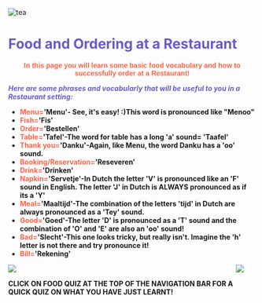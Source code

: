 
<div class="header">
  <img src="https://img.icons8.com/color/48/000000/tea--v2.png" alt="tea"/>
  <h1 style="color:SlateBlue;">Food and Ordering at a Restaurant</h1>
</div>


<p style="text-align:center;color:Tomato;font-family:Arial"><b>In this page you will learn some basic food vocabulary and how to successfully order at a Restaurant!</b></p>

<p style="color:SlateBlue;"><i><b>Here are some phrases and vocabularly that will be useful to you in a Restaurant setting:</b></i></p>

<ul>
  <li><strong><font color="Tomato">Menu=</font></strong><strong>'Menu'- See, it's easy! :)This word is pronounced like "Menoo"</strong></li>
  <li><strong><font color="Tomato">Fish=</font></strong><strong>'Fis'</strong></li>
  <li><strong><font color="Tomato">Order=</font></strong><strong>'Bestellen'</strong></li>
  <li><strong><font color="Tomato">Table=</font></strong><strong>'Tafel'-The word for table has a long 'a' sound= 'Taafel'</strong></li>
  <li><strong><font color="Tomato">Thank you=</font></strong><strong>'Danku'-Again, like Menu, the word Danku has a 'oo' sound.</strong></li>
  <li><strong><font color="Tomato">Booking/Reservation=</font></strong><strong>'Reseveren'</strong></li>
  <li><strong><font color="Tomato">Drink=</font></strong><strong>'Drinken'</strong></li>
  <li><strong><font color="Tomato">Napkin=</font></strong><strong>'Servetje'-In Dutch the letter 'V' is pronounced like an 'F' sound in English. The letter 'J' in Dutch is ALWAYS pronounced as if its a 'Y'</strong></li>
  <li><strong><font color="Tomato">Meal=</font></strong><strong>'Maaltijd'-The combination of the letters 'tijd' in Dutch are always pronounced as a 'Tey' sound.</strong></li>
  <li><strong><font color="Tomato">Good=</font></strong><strong>'Goed'-The letter 'D' is pronounced as a 'T' sound and the combination of 'O' and 'E' are also an 'oo' sound!</strong></li>
  <li><strong><font color="Tomato">Bad=</font></strong><strong>'Slecht'-This one looks tricky, but really isn't. Imagine the 'h' letter is not there and try pronounce it!</strong></li>
  <li><strong><font color="Tomato">Bill=</font></strong><strong>'Rekening'</strong></li>
  
   </ul>
  



 
  
 

<img src="https://img.icons8.com/color/48/000000/netherlands.png" style="float:right;margin-right:25px;"/>

<img src="https://img.icons8.com/external-icongeek26-linear-colour-icongeek26/64/000000/external-clogs-netherlands-icongeek26-linear-colour-icongeek26.png"/>


 

  <p><strong>CLICK ON FOOD QUIZ AT THE TOP OF THE NAVIGATION BAR FOR A QUICK QUIZ ON WHAT YOU HAVE JUST LEARNT!</strong></p>   




<style>
#div1 {
  font-size:48px;
}
</style>
<link rel="stylesheet" href="https://cdnjs.cloudflare.com/ajax/libs/font-awesome/4.7.0/css/font-awesome.min.css">
<body>

<div id="div1" class="fa"></div>

<script>
function hand() {
  var a;
  a = document.getElementById("div1");
  a.innerHTML = "&#xf25a;";
  setTimeout(function () {
      a.innerHTML = "&#xf256;";
    }, 500);
  setTimeout(function () {
      a.innerHTML = "&#xf259;";
    }, 1000);
  setTimeout(function () {
      a.innerHTML = "&#xf256;";
    }, 1500);
}
hand();
setInterval(hand, 2000);
</script>

 
